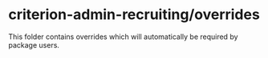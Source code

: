 # criterion-admin-recruiting/overrides

This folder contains overrides which will automatically be required by package users.
